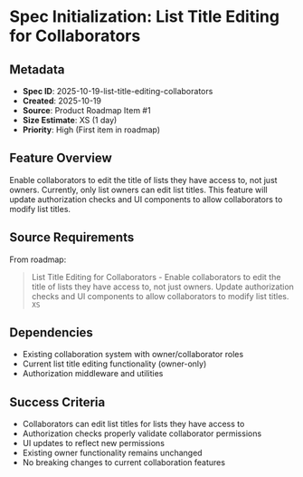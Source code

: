 # Spec Initialization: List Title Editing for Collaborators

## Metadata
- **Spec ID**: 2025-10-19-list-title-editing-collaborators
- **Created**: 2025-10-19
- **Source**: Product Roadmap Item #1
- **Size Estimate**: XS (1 day)
- **Priority**: High (First item in roadmap)

## Feature Overview
Enable collaborators to edit the title of lists they have access to, not just owners. Currently, only list owners can edit list titles. This feature will update authorization checks and UI components to allow collaborators to modify list titles.

## Source Requirements
From roadmap:
> List Title Editing for Collaborators - Enable collaborators to edit the title of lists they have access to, not just owners. Update authorization checks and UI components to allow collaborators to modify list titles. `XS`

## Dependencies
- Existing collaboration system with owner/collaborator roles
- Current list title editing functionality (owner-only)
- Authorization middleware and utilities

## Success Criteria
- Collaborators can edit list titles for lists they have access to
- Authorization checks properly validate collaborator permissions
- UI updates to reflect new permissions
- Existing owner functionality remains unchanged
- No breaking changes to current collaboration features
